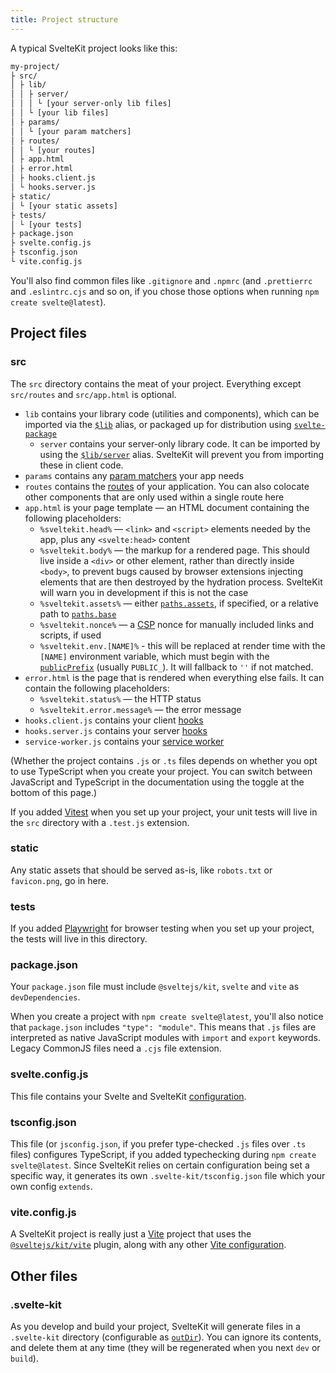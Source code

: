 ```yaml
---
title: Project structure
---
```


A typical SvelteKit project looks like this:

```bash
my-project/
├ src/
│ ├ lib/
│ │ ├ server/
│ │ │ └ [your server-only lib files]
│ │ └ [your lib files]
│ ├ params/
│ │ └ [your param matchers]
│ ├ routes/
│ │ └ [your routes]
│ ├ app.html
│ ├ error.html
│ ├ hooks.client.js
│ └ hooks.server.js
├ static/
│ └ [your static assets]
├ tests/
│ └ [your tests]
├ package.json
├ svelte.config.js
├ tsconfig.json
└ vite.config.js
```

You'll also find common files like `.gitignore` and `.npmrc` (and `.prettierrc` and `.eslintrc.cjs` and so on, if you chose those options when running `npm create svelte@latest`).

## Project files

### src

The `src` directory contains the meat of your project. Everything except `src/routes` and `src/app.html` is optional.

- `lib` contains your library code (utilities and components), which can be imported via the [`$lib`](modules#$lib) alias, or packaged up for distribution using [`svelte-package`](packaging)
    - `server` contains your server-only library code. It can be imported by using the [`$lib/server`](server-only-modules) alias. SvelteKit will prevent you from importing these in client code.
- `params` contains any [param matchers](advanced-routing#matching) your app needs
- `routes` contains the [routes](routing) of your application. You can also colocate other components that are only used within a single route here
- `app.html` is your page template — an HTML document containing the following placeholders:
    - `%sveltekit.head%` — `<link>` and `<script>` elements needed by the app, plus any `<svelte:head>` content
    - `%sveltekit.body%` — the markup for a rendered page. This should live inside a `<div>` or other element, rather than directly inside `<body>`, to prevent bugs caused by browser extensions injecting elements that are then destroyed by the hydration process. SvelteKit will warn you in development if this is not the case
    - `%sveltekit.assets%` — either [`paths.assets`](configuration#paths), if specified, or a relative path to [`paths.base`](configuration#paths)
    - `%sveltekit.nonce%` — a [CSP](configuration#csp) nonce for manually included links and scripts, if used
    - `%sveltekit.env.[NAME]%` - this will be replaced at render time with the `[NAME]` environment variable, which must begin with the [`publicPrefix`](configuration#env) (usually `PUBLIC_`). It will fallback to `''` if not matched.
- `error.html` is the page that is rendered when everything else fails. It can contain the following placeholders:
    - `%sveltekit.status%` — the HTTP status
    - `%sveltekit.error.message%` — the error message
- `hooks.client.js` contains your client [hooks](hooks)
- `hooks.server.js` contains your server [hooks](hooks)
- `service-worker.js` contains your [service worker](service-workers)

(Whether the project contains `.js` or `.ts` files depends on whether you opt to use TypeScript when you create your project. You can switch between JavaScript and TypeScript in the documentation using the toggle at the bottom of this page.)

If you added [Vitest](https://vitest.dev) when you set up your project, your unit tests will live in the `src` directory with a `.test.js` extension.

### static

Any static assets that should be served as-is, like `robots.txt` or `favicon.png`, go in here.

### tests

If you added [Playwright](https://playwright.dev/) for browser testing when you set up your project, the tests will live in this directory.

### package.json

Your `package.json` file must include `@sveltejs/kit`, `svelte` and `vite` as `devDependencies`.

When you create a project with `npm create svelte@latest`, you'll also notice that `package.json` includes `"type": "module"`. This means that `.js` files are interpreted as native JavaScript modules with `import` and `export` keywords. Legacy CommonJS files need a `.cjs` file extension.

### svelte.config.js

This file contains your Svelte and SvelteKit [configuration](configuration).

### tsconfig.json

This file (or `jsconfig.json`, if you prefer type-checked `.js` files over `.ts` files) configures TypeScript, if you added typechecking during `npm create svelte@latest`. Since SvelteKit relies on certain configuration being set a specific way, it generates its own `.svelte-kit/tsconfig.json` file which your own config `extends`.

### vite.config.js

A SvelteKit project is really just a [Vite](https://vitejs.dev) project that uses the [`@sveltejs/kit/vite`](modules#sveltejs-kit-vite) plugin, along with any other [Vite configuration](https://vitejs.dev/config/).

## Other files

### .svelte-kit

As you develop and build your project, SvelteKit will generate files in a `.svelte-kit` directory (configurable as [`outDir`](configuration#outdir)). You can ignore its contents, and delete them at any time (they will be regenerated when you next `dev` or `build`).